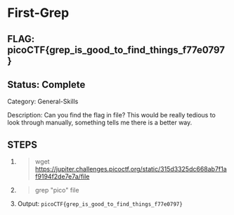 # First-Grep

## FLAG: picoCTF{grep_is_good_to_find_things_f77e0797}

## Status: Complete

Category: General-Skills

Description: Can you find the flag in file? This would be really tedious to look through manually, something tells me there is a better way.

## STEPS

1. > wget <https://jupiter.challenges.picoctf.org/static/315d3325dc668ab7f1af9194f2de7e7a/file>
2. > grep "pico" file
3. Output: `picoCTF{grep_is_good_to_find_things_f77e0797}`
